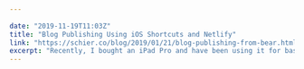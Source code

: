 ```yaml
---
 
date: "2019-11-19T11:03Z"
title: "Blog Publishing Using iOS Shortcuts and Netlify"
link: "https://schier.co/blog/2019/01/21/blog-publishing-from-bear.html"
excerpt: "Recently, I bought an iPad Pro and have been using it for basically everything except software development, which it’s not yet good at."
---
```

